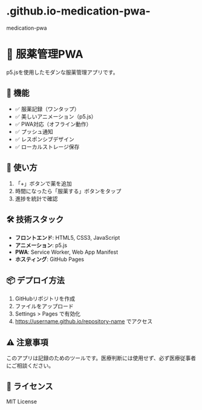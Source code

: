 # .github.io-medication-pwa-
medication-pwa
# 💊 服薬管理PWA

p5.jsを使用したモダンな服薬管理アプリです。

## 🚀 機能

- ✅ 服薬記録（ワンタップ）
- ✅ 美しいアニメーション（p5.js）
- ✅ PWA対応（オフライン動作）
- ✅ プッシュ通知
- ✅ レスポンシブデザイン
- ✅ ローカルストレージ保存

## 📱 使い方

1. 「+」ボタンで薬を追加
2. 時間になったら「服薬する」ボタンをタップ
3. 進捗を統計で確認

## 🛠️ 技術スタック

- **フロントエンド**: HTML5, CSS3, JavaScript
- **アニメーション**: p5.js
- **PWA**: Service Worker, Web App Manifest
- **ホスティング**: GitHub Pages

## 📦 デプロイ方法

1. GitHubリポジトリを作成
2. ファイルをアップロード  
3. Settings > Pages で有効化
4. https://username.github.io/repository-name でアクセス

## ⚠️ 注意事項

このアプリは記録のためのツールです。医療判断には使用せず、必ず医療従事者にご相談ください。

## 📄 ライセンス

MIT License
